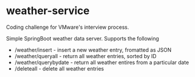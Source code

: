 # weather-service

Coding challenge for VMware's interview process. 

Simple SpringBoot weather data server. Supports the following
- /weather/insert - insert a new weather entry, fromatted as JSON
- /weather/queryall - return all weather entries, sorted by ID
- /weather/querybydate - return all weather entires from a particular date
- /deleteall - delete all weather entries 
